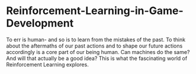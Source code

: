 # Reinforcement-Learning-in-Game-Development
To err is human- and so is to learn from the mistakes of the past. To think about the aftermaths of our past actions and to shape our future actions accordingly is a core part of our being human. Can machines do the same? And will that actually be a good idea? This is what the fascinating world of Reinforcement Learning explores.
